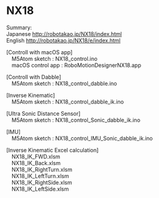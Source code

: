 # NX18
Summary:  
Japanese http://robotakao.jp/NX18/index.html  
English http://robotakao.jp/NX18/e/index.html
  
  
[Controll with macOS app]  
&emsp;M5Atom sketch : NX18_control.ino  
&emsp;macOS control app : RoboMotionDesignerNX18.app  

[Controll with Dabble]  
&emsp;M5Atom sketch : NX18_control_dabble.ino 

[Inverse Kinematic]   
&emsp;M5Atom sketch : NX18_control_dabble_ik.ino

[Ultra Sonic Distance Sensor]  
&emsp;M5Atom sketch : NX18_control_Sonic_dabble_ik.ino

[IMU]  
&emsp;M5Atom sketch : NX18_control_IMU_Sonic_dabble_ik.ino

[Inverse Kinematic Excel calculation]   
&emsp;NX18_IK_FWD.xlsm  
&emsp;NX18_IK_Back.xlsm  
&emsp;NX18_IK_RightTurn.xlsm  
&emsp;NX18_IK_LeftTurn.xlsm  
&emsp;NX18_IK_RightSide.xlsm  
&emsp;NX18_IK_LeftSide.xlsm  
